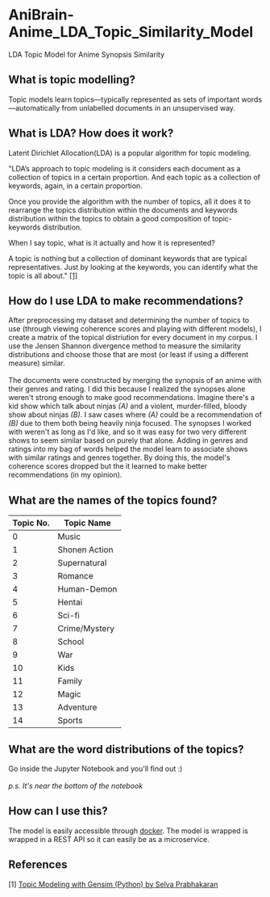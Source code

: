 # AniBrain-Anime_LDA_Topic_Similarity_Model
LDA Topic Model for Anime Synopsis Similarity

## What is topic modelling?
Topic models learn topics—typically represented as sets of important words—automatically from unlabelled documents in an unsupervised way.

## What is LDA? How does it work?
Latent Dirichlet Allocation(LDA) is a popular algorithm for topic modeling.

"LDA’s approach to topic modeling is it considers each document as a collection of topics in a certain proportion. And each topic as a collection of keywords, again, in a certain proportion.

Once you provide the algorithm with the number of topics, all it does it to rearrange the topics distribution within the documents and keywords distribution within the topics to obtain a good composition of topic-keywords distribution.

When I say topic, what is it actually and how it is represented?

A topic is nothing but a collection of dominant keywords that are typical representatives. Just by looking at the keywords, you can identify what the topic is all about." [[1]](https://www.machinelearningplus.com/nlp/topic-modeling-gensim-python/#4whatdoesldado)

## How do I use LDA to make recommendations?
After preprocessing my dataset and determining the number of topics to use (through viewing coherence scores and playing with different models), I create a matrix of the topical distriution for every document in my corpus. I use the Jensen Shannon divergence method to measure the similarity distributions and choose those that are most (or least if using a different measure) similar.
<br/>
<br/>
The documents were constructed by merging the synopsis of an anime with their genres and rating. I did this because I realized the synopses alone weren't strong enough to make good recommendations. Imagine there's a kid show which talk about ninjas *(A)* and a violent, murder-filled, bloody show about ninjas *(B)*. I saw cases where *(A)* could be a recommendation of *(B)* due to them both being heavily ninja focused. The synopses I worked with weren't as long as I'd like, and so it was easy for two very different shows to seem similar based on purely that alone. Adding in genres and ratings into my bag of words helped the model learn to associate shows with similar ratings and genres together. By doing this, the model's coherence scores dropped but the it learned to make better recommendations (in my opinion).

## What are the names of the topics found?
Topic No. | Topic Name
--- | ---
0 | Music
1 | Shonen Action
2 | Supernatural
3 | Romance
4 | Human-Demon
5 | Hentai
6 | Sci-fi
7 | Crime/Mystery
8 | School
9 | War
10 | Kids
11 | Family
12 | Magic
13 | Adventure
14 | Sports

## What are the word distributions of the topics?
Go inside the Jupyter Notebook and you'll find out :) 
<br/>
<br/>
*p.s. It's near the bottom of the notebook*

## How can I use this?
The model is easily accessible through [docker](https://hub.docker.com/r/koji98/anibrain_anime_lda_topic_similarity_model). The model is wrapped is wrapped in a 
REST API so it can easily be as a microservice.

## References 
[1] [Topic Modeling with Gensim (Python) by  Selva Prabhakaran](https://www.machinelearningplus.com/nlp/topic-modeling-gensim-python/#4whatdoesldado)
